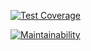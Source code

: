 [![Test
Coverage](https://api.codeclimate.com/v1/badges/54c840e53bfe60b19ef1/test_coverage)](https://codeclimate.com/repos/66f800ef715b39325ec20d90/test_coverage)

[![Maintainability](https://api.codeclimate.com/v1/badges/54c840e53bfe60b19ef1/maintainability)](https://codeclimate.com/repos/66f800ef715b39325ec20d90/maintainability)

